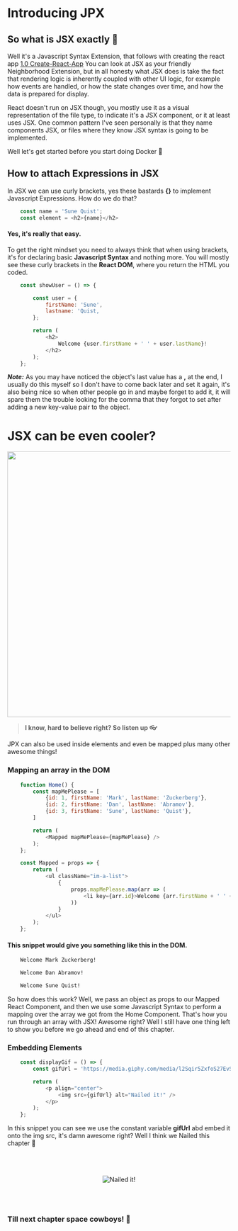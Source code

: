 # **Introducing JPX**

## So what is JSX exactly :thinking:

Well it's a Javascript Syntax Extension, that follows with creating the react app [1.0 Create-React-App](./1.0%20create-react-app.md)
You can look at JSX as your friendly Neighborhood Extension, but in all honesty what JSX does is take the fact that rendering logic is inherently coupled with other UI logic, for example how events are handled, or how the state changes over time, and how the data is prepared for display.

React doesn't run on JSX though, you mostly use it as a visual representation of the file type, to indicate it's a JSX component, or it at least uses JSX. One common pattern I've seen personally is that they name components JSX, or files where they know JSX syntax is going to be implemented.

Well let's get started before you start doing Docker :whale:

## How to attach Expressions in JSX

In JSX we can use curly brackets, yes these bastards **{}** to implement Javascript Expressions. How do we do that?

```js
    const name = 'Sune Quist';
    const element = <h2>{name}</h2>
```

#### Yes, it's really that easy.

To get the right mindset you need to always think that when using brackets, it's for declaring basic **Javascript Syntax** and nothing more.
You will mostly see these curly brackets in the **React DOM**, where you return the HTML you coded.

```js
    const showUser = () => {

        const user = {
            firstName: 'Sune',
            lastname: 'Quist,
        };

        return (
            <h2>
                Welcome {user.firstName + ' ' + user.lastName}!
            </h2>
        );
    };
```

***Note:*** As you may have noticed the object's last value has a **,** at the end, I usually do this myself so I don't have to come back later and set it again, it's also being nice so when other people go in and maybe forget to add it, it will spare them the trouble looking for the comma that they forgot to set after adding a new key-value pair to the object.

# JSX can be even cooler?

 <p><img src="https://media.giphy.com/media/r1HGFou3mUwMw/giphy-downsized.gif" width="600px" /><p>

> **I know, hard to believe right? So listen up :eyeglasses:**

JPX can also be used inside elements and even be mapped plus many other awesome things!

### Mapping an array in the DOM

```js
    function Home() {
        const mapMePlease = [
            {id: 1, firstName: 'Mark', lastName: 'Zuckerberg'},
            {id: 2, firstName: 'Dan', lastName: 'Abramov'},
            {id: 3, firstName: 'Sune', lastName: 'Quist'},
        ]

        return (
            <Mapped mapMePlease={mapMePlease} />
        );
    };

    const Mapped = props => {
        return (
            <ul className="im-a-list">
                {
                    props.mapMePlease.map(arr => (
                        <li key={arr.id}>Welcome {arr.firstName + ' ' + arr.lastName}!</li>
                    ))
                }
            </ul>
        );
    };
```


#### This snippet would give you something like this in the DOM.
```txt
    Welcome Mark Zuckerberg!

    Welcome Dan Abramov!

    Welcome Sune Quist!
```

So how does this work? Well, we pass an object as props to our Mapped React Component, and then we use some Javascript Syntax to perform a mapping over the array we got from the Home Component. That's how you run through an array with JSX! Awesome right? Well I still have one thing left to show you before we go ahead and end of this chapter.

### Embedding Elements

```js
    const displayGif = () => {
        const gifUrl = 'https://media.giphy.com/media/l2Sqir5ZxfoS27EvS/giphy.gif';

        return (
            <p align="center">
                <img src={gifUrl} alt="Nailed it!" />
            </p>
        );
    };
```

In this snippet you can see we use the constant variable **gifUrl** abd embed it onto the img src, it's damn awesome right? Well I think we Nailed this chapter :clap:
<br/><br/>
<br/><br/>

<p align="center">
    <img src="https://media.giphy.com/media/l2Sqir5ZxfoS27EvS/giphy.gif" alt="Nailed it!" />
</p>

<br/><br/>

### Till next chapter space cowboys! :milky_way: